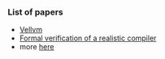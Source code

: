 ### List of papers

- [Vellvm](https://www.cis.upenn.edu/~stevez/vellvm/)
- [Formal verification of a realistic compiler](https://xavierleroy.org/publi/compcert-CACM.pdf)
- more [here](https://www.cs.cornell.edu/courses/cs7194/2019sp/)